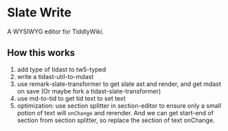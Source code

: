 # Slate Write

A WYSIWYG editor for TiddlyWiki.

## How this works

1. add type of tidast to tw5-typed
1. write a tidast-util-to-mdast
1. use remark-slate-transformer to get slate ast and render, and get mdast on save (Or maybe fork a tidast-slate-transformer)
1. use md-to-tid to get tid text to set text
1. optimization: use section splitter in section-editor to ensure only a small potion of text will `onChange` and rerender. And we can get start-end of section from section splitter, so replace the section of text onChange.

